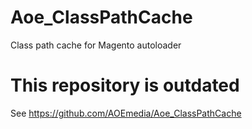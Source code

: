 Aoe_ClassPathCache
==================

Class path cache for Magento autoloader

# This repository is outdated
See https://github.com/AOEmedia/Aoe_ClassPathCache

